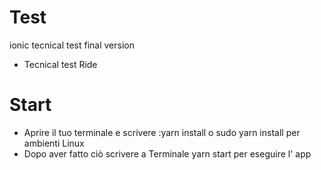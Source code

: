 # Test
ionic tecnical test final version
- Tecnical test Ride   
# Start
- Aprire il  tuo terminale e scrivere  :yarn install o sudo yarn install per ambienti Linux
- Dopo aver fatto ciò scrivere  a Terminale  yarn  start  per eseguire l' app
